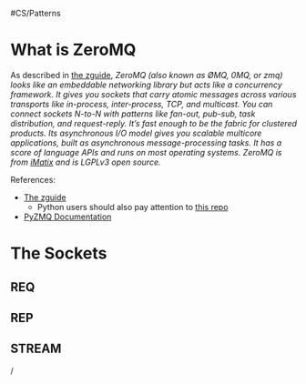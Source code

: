 #CS/Patterns 

# What is ZeroMQ

As described in [the zguide][zguide], *ZeroMQ (also known as ØMQ, 0MQ, or zmq) looks like an embeddable networking library but acts like a concurrency framework. It gives you sockets that carry atomic messages across various transports like in-process, inter-process, TCP, and multicast. You can connect sockets N-to-N with patterns like fan-out, pub-sub, task distribution, and request-reply. It’s fast enough to be the fabric for clustered products. Its asynchronous I/O model gives you scalable multicore applications, built as asynchronous message-processing tasks. It has a score of language APIs and runs on most operating systems. ZeroMQ is from [iMatix](http://www.imatix.com/) and is LGPLv3 open source.*

References: 
* [The zguide][zguide]
    * Python users should also pay attention to [this repo](https://github.com/booksbyus/zguide/blob/master/examples/Python)
* [PyZMQ Documentation][pyzmq ]

# The Sockets
## REQ
## REP
## STREAM

/


[zguide]: https://zguide.zeromq.org/
[pyzmq]: https://pyzmq.readthedocs.io/en/latest/


